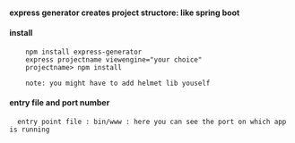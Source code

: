 #### express generator creates project structore: like spring boot

#### install

        npm install express-generator
        express projectname viewengine="your choice"    
        projectname> npm install

        note: you might have to add helmet lib youself
        
#### entry file and port number

      entry point file : bin/www : here you can see the port on which app is running
      
      
     
